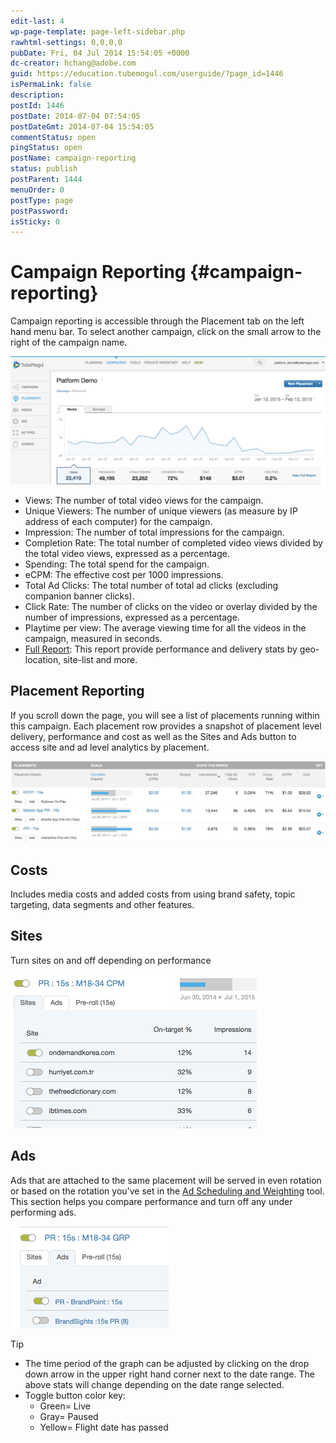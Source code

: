 ```yaml
---
edit-last: 4
wp-page-template: page-left-sidebar.php
rawhtml-settings: 0,0,0,0
pubDate: Fri, 04 Jul 2014 15:54:05 +0000
dc-creator: hchang@adobe.com
guid: https://education.tubemogul.com/userguide/?page_id=1446
isPermaLink: false
description: 
postId: 1446
postDate: 2014-07-04 07:54:05
postDateGmt: 2014-07-04 15:54:05
commentStatus: open
pingStatus: open
postName: campaign-reporting
status: publish
postParent: 1444
menuOrder: 0
postType: page
postPassword: 
isSticky: 0
---
```


# Campaign Reporting {#campaign-reporting}

Campaign reporting is accessible through the Placement tab on the left hand menu bar. To select another campaign, click on the small arrow to the right of the campaign name.

[ ![Reporting](assets/reporting.png)](assets/reporting.png)

* Views: The number of total video views for the campaign.
* Unique Viewers: The number of unique viewers (as measure by IP address of each computer) for the campaign.
* Impression: The number of total impressions for the campaign.
* Completion Rate: The total number of completed video views divided by the total video views, expressed as a percentage.
* Spending: The total spend for the campaign.
* eCPM: The effective cost per 1000 impressions.
* Total Ad Clicks: The total number of total ad clicks (excluding companion banner clicks).
* Click Rate: The number of clicks on the video or overlay divided by the number of impressions, expressed as a percentage.
* Playtime per view: The average viewing time for all the videos in the campaign, measured in seconds.
* [Full Report](campaign-reporting/full-report.md): This report provide performance and delivery stats by geo-location, site-list and more.

## Placement Reporting

If you scroll down the page, you will see a list of placements running within this campaign. Each placement row provides a snapshot of placement level delivery, performance and cost as well as the Sites and Ads button to access site and ad level analytics by placement.

[ ![Placements](assets/placements.png)](assets/placements.png)

## Costs

Includes media costs and added costs from using brand safety, topic targeting, data segments and other features.

## Sites

Turn sites on and off depending on performance

[ ![Sites](assets/sites.png)](assets/sites.png)

## Ads

Ads that are attached to the same placement will be served in even rotation or based on the rotation you've set in the [Ad Scheduling and Weighting](../../dsp/execution/ad-unit-setup/ad-scheduling-weighting.md) tool. This section helps you compare performance and  turn off any under performing ads.

![Ads](assets/ads.png)

>[!TIP]
>
>* The time period of the graph can be adjusted by clicking on the drop down arrow in the upper right hand corner next to the date range. The above stats will change depending on the date range selected.
>* Toggle button color key:
>    * Green= Live
>    * Gray= Paused
>    * Yellow= Flight date has passed
